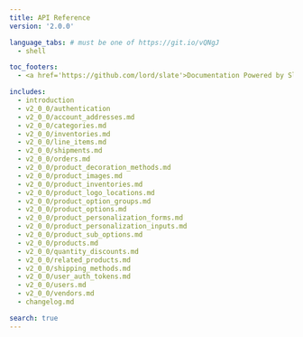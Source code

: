 ```yaml
---
title: API Reference
version: '2.0.0'

language_tabs: # must be one of https://git.io/vQNgJ
  - shell

toc_footers:
  - <a href='https://github.com/lord/slate'>Documentation Powered by Slate</a>

includes:
  - introduction
  - v2_0_0/authentication
  - v2_0_0/account_addresses.md
  - v2_0_0/categories.md
  - v2_0_0/inventories.md
  - v2_0_0/line_items.md
  - v2_0_0/shipments.md
  - v2_0_0/orders.md
  - v2_0_0/product_decoration_methods.md
  - v2_0_0/product_images.md
  - v2_0_0/product_inventories.md
  - v2_0_0/product_logo_locations.md
  - v2_0_0/product_option_groups.md
  - v2_0_0/product_options.md
  - v2_0_0/product_personalization_forms.md
  - v2_0_0/product_personalization_inputs.md
  - v2_0_0/product_sub_options.md
  - v2_0_0/products.md
  - v2_0_0/quantity_discounts.md
  - v2_0_0/related_products.md
  - v2_0_0/shipping_methods.md
  - v2_0_0/user_auth_tokens.md
  - v2_0_0/users.md
  - v2_0_0/vendors.md
  - changelog.md

search: true
---
```

